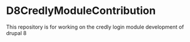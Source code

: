 # D8CredlyModuleContribution
This repository is for working on the credly login module development of drupal 8 
